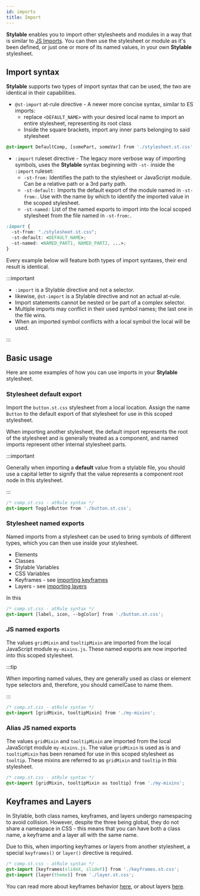 ```yaml
---
id: imports
title: Import
---
```


**Stylable** enables you to import other stylesheets and modules in a way that is similar to [JS Imports](https://developer.mozilla.org/en-US/docs/Web/JavaScript/Reference/Statements/import). You can then use the stylesheet or module as it's been defined, or just one or more of its named values, in your own **Stylable** stylesheet.

## Import syntax

**Stylable** supports two types of import syntax that can be used, the two are identical in their capabilities.

- `@st-import` at-rule directive - A newer more concise syntax, similar to ES imports:
  - replace `<DEFAULT_NAME>` with your desired local name to import an entire stylesheet, representing its root class
  - Inside the square brackets, import any inner parts belonging to said stylesheet

```css
@st-import DefaultComp, [somePart, someVar] from './stylesheet.st.css';
```

- `:import` ruleset directive - The legacy more verbose way of importing symbols, uses the **Stylable** syntax beginning with `-st-` inside the `:import` ruleset:
  - `-st-from:` Identifies the path to the stylesheet or JavaScript module. Can be a relative path or a 3rd party path.
  - `-st-default:` Imports the default export of the module named in `-st-from:`. Use with the name by which to identify the imported value in the scoped stylesheet.
  - `-st-named:` List of the named exports to import into the local scoped stylesheet from the file named in `-st-from:`.

```css
:import {
  -st-from: "./stylesheet.st.css";
  -st-default: <DEFAULT_NAME>;
  -st-named: <NAMED_PART1, NAMED_PART2, ...>;
}
```

Every example below will feature both types of import syntaxes, their end result is identical.

:::important

- `:import` is a Stylable directive and not a selector.
- likewise, `@st-import` is a Stylable directive and not an actual at-rule.
- Import statements cannot be nested or be part of a complex selector.
- Multiple imports may conflict in their used symbol names; the last one in the file wins.
- When an imported symbol conflicts with a local symbol the local will be used.

:::

## Basic usage

Here are some examples of how you can use imports in your **Stylable** stylesheet.

### Stylesheet default export

Import the `button.st.css` stylesheet from a local location. Assign the name `Button` to the default export of that stylesheet for use in this scoped stylesheet.

When importing another stylesheet, the default import represents the root of the stylesheet and is generally treated as a component, and named imports represent other internal stylesheet parts.

:::important

Generally when importing a **default** value from a stylable file, you should use a capital letter to signify that the value represents a component root node in this stylesheet.

:::

```css
/* comp.st.css - atRule syntax */
@st-import ToggleButton from './button.st.css';
```

### Stylesheet named exports

Named imports from a stylesheet can be used to bring symbols of different types, which you can then use inside your stylesheet.

- Elements
- Classes
- Stylable Variables
- CSS Variables
- Keyframes - see [importing keyframes](#importing_keyframes)
- Layers - see [importing layers](./layer#Import_and_Export)

In this

```css
/* comp.st.css - atRule syntax */
@st-import [label, icon, --bgColor] from './button.st.css';
```

### JS named exports

The values `gridMixin` and `tooltipMixin` are imported from the local JavaScript module `my-mixins.js`. These named exports are now imported into this scoped stylesheet.

:::tip

When importing named values, they are generally used as class or element type selectors and, therefore, you should camelCase to name them.

:::

```css
/* comp.st.css - atRule syntax */
@st-import [gridMixin, tooltipMixin] from './my-mixins';
```

### Alias JS named exports

The values `gridMixin` and `tooltipMixin` are imported from the local JavaScript module `my-mixins.js`. The value `gridMixin` is used as is and `tooltipMixin` has been renamed for use in this scoped stylesheet as `tooltip`. These mixins are referred to as `gridMixin` and `tooltip` in this stylesheet.

```css
/* comp.st.css - atRule syntax */
@st-import [gridMixin, tooltipMixin as tooltip] from './my-mixins';
```

## Keyframes and Layers

In Stylable, both class names, keyframes, and layers undergo namespacing to avoid collision. However, despite the three being global, they do not share a namespace in CSS - this means that you can have both a class name, a keyframe and a layer all with the same name.

Due to this, when importing keyframes or layers from another stylesheet, a special `keyframes()` or `layer()` directive is required.

```css
/* comp.st.css - atRule syntax */
@st-import [keyframes(slideX, slideY)] from './keyframes.st.css';
@st-import [layer(theme)] from './layer.st.css';
```

You can read more about keyframes behavior [here](./keyframes.md), or about layers [here](./layer.md).
